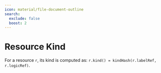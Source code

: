 ```yaml
---
icon: material/file-document-outline
search:
  exclude: false
  boost: 2
---
```


# Resource Kind

For a resource `r`, its kind is computed as: `r.kind() = kindHash(r.labelRef, r.logicRef)`.

<!--ᚦ«where kindHash is a deltahash function »-->
